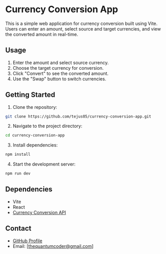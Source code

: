 
# Currency Conversion App 

This is a simple web application for currency conversion built using Vite. Users can enter an amount, select source and target currencies, and view the converted amount in real-time.

## Usage

1. Enter the amount and select source currency.
2. Choose the target currency for conversion.
3. Click "Convert" to see the converted amount.
4. Use the "Swap" button to switch currencies.

## Getting Started

1. Clone the repository:

```bash
git clone https://github.com/tejus05/currency-conversion-app.git
```

2. Navigate to the project directory:

```bash
cd currency-conversion-app
```

3. Install dependencies:

```bash
npm install
```

4. Start the development server:

```bash
npm run dev
```

## Dependencies

- Vite
- React
- [Currency Conversion API](https://cdn.jsdelivr.net/gh/fawazahmed0/currency-api@1/latest/currencies/usd.json)

## Contact

- [GitHub Profile](https://github.com/tejus05)
- Email: [thequantumcoder@gmail.com]
